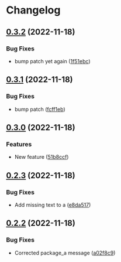 # Changelog

## [0.3.2](https://github.com/kai-tub/monorepo-test/compare/package_a-v0.3.1...package_a-v0.3.2) (2022-11-18)


### Bug Fixes

* bump patch yet again ([1f51ebc](https://github.com/kai-tub/monorepo-test/commit/1f51ebcf830cc8630885dd937b6afa9fcf1e2f4b))

## [0.3.1](https://github.com/kai-tub/monorepo-test/compare/package_a-v0.3.0...package_a-v0.3.1) (2022-11-18)


### Bug Fixes

* bump patch ([fcff1eb](https://github.com/kai-tub/monorepo-test/commit/fcff1eb7f8f441c7594882740b02cf65b5b0d02d))

## [0.3.0](https://github.com/kai-tub/monorepo-test/compare/package_a-v0.2.3...package_a-v0.3.0) (2022-11-18)


### Features

* New feature ([51b8ccf](https://github.com/kai-tub/monorepo-test/commit/51b8ccf8ba800b8dc3adcc7a4b13b0364ce03310))

## [0.2.3](https://github.com/kai-tub/monorepo-test/compare/package_a-v0.2.2...package_a-v0.2.3) (2022-11-18)


### Bug Fixes

* Add missing text to a ([e8da517](https://github.com/kai-tub/monorepo-test/commit/e8da517140a58708cfb0b5caad45e8d200435bad))

## [0.2.2](https://github.com/kai-tub/monorepo-test/compare/package_a-v0.2.1...package_a-v0.2.2) (2022-11-18)


### Bug Fixes

* Corrected package_a message ([a02f8c9](https://github.com/kai-tub/monorepo-test/commit/a02f8c9119d64306018f4eb09f0d03d1710695cd))
